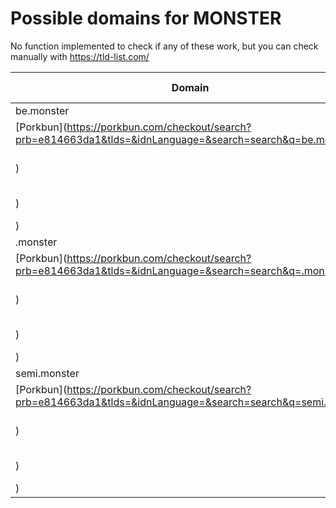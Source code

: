 # Possible domains for MONSTER

No function implemented to check if any of these work, but you can check manually with https://tld-list.com/

| Domain | Porkbun | NameCheap | Google Domains |
|---|---|---|---|
| be.monster | [Porkbun](https://porkbun.com/checkout/search?prb=e814663da1&tlds=&idnLanguage=&search=search&q=be.monster) | [Namecheap](https://www.namecheap.com/domains/registration/results/?domain=be.monster) | [Google](https://domains.google.com/registrar/search?searchTerm=be.monster) |
| .monster | [Porkbun](https://porkbun.com/checkout/search?prb=e814663da1&tlds=&idnLanguage=&search=search&q=.monster) | [Namecheap](https://www.namecheap.com/domains/registration/results/?domain=.monster) | [Google](https://domains.google.com/registrar/search?searchTerm=.monster) |
| semi.monster | [Porkbun](https://porkbun.com/checkout/search?prb=e814663da1&tlds=&idnLanguage=&search=search&q=semi.monster) | [Namecheap](https://www.namecheap.com/domains/registration/results/?domain=semi.monster) | [Google](https://domains.google.com/registrar/search?searchTerm=semi.monster) |

